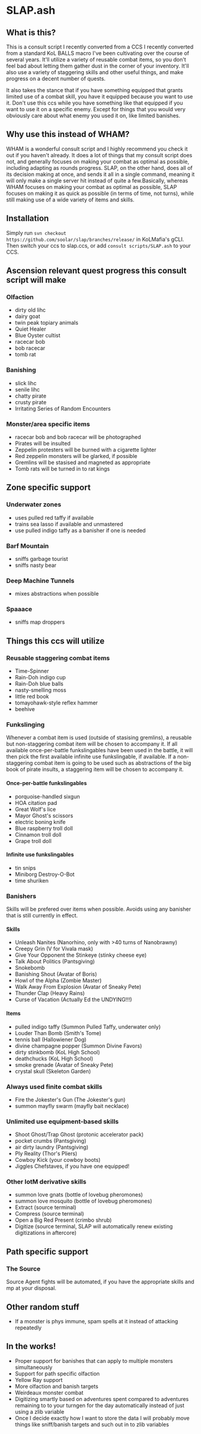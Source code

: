 # SLAP.ash
## What is this?
This is a consult script I recently converted from a CCS I recently converted
from a standard KoL BALLS macro I've been cultivating over the course of several
years. It'll utilize a variety of reusable combat items, so you don't feel bad
about letting them gather dust in the corner of your inventory. It'll also use a
variety of staggering skills and other useful things, and make progress on a
decent number of quests.

It also takes the stance that if you have something equipped that grants limited
use of a combat skill, you have it equipped because you want to use it. Don't
use this ccs while you have something like that equipped if you want to use it
on a specific enemy. Except for things that you would very obviously care about
what enemy you used it on, like limited banishes.

## Why use this instead of WHAM?
WHAM is a wonderful consult script and I highly recommend you check it out if
you haven't already. It does a lot of things that my consult script does not,
and generally focuses on making your combat as optimal as possible, including
adapting as rounds progress. SLAP, on the other hand, does all of its decision
making at once, and sends it all in a single command, meaning it will only make
a single server hit instead of quite a few.Basically, whereas WHAM focuses on
making your combat as optimal as possible, SLAP focuses on making it as quick
as possible (in terms of time, not turns), while still making use of a wide
variety of items and skills.

## Installation
Simply run `svn checkout https://github.com/soolar/slap/branches/release/` in
KoLMafia's gCLI. Then switch your ccs to slap.ccs, or add `consult
scripts/SLAP.ash` to your CCS.

## Ascension relevant quest progress this consult script will make
### Olfaction
* dirty old lihc
* dairy goat
* twin peak topiary animals
* Quiet Healer
* Blue Oyster cultist
* racecar bob
* bob racecar
* tomb rat

### Banishing
* slick lihc
* senile lihc
* chatty pirate
* crusty pirate
* Irritating Series of Random Encounters
 
### Monster/area specific items
* racecar bob and bob racecar will be photographed
* Pirates will be insulted
* Zeppelin protesters will be burned with a cigarette lighter
* Red zeppelin monsters will be glarked, if possible
* Gremlins will be stasised and magneted as appropriate
* Tomb rats will be turned in to rat kings

## Zone specific support
### Underwater zones
* uses pulled red taffy if available
* trains sea lasso if available and unmastered
* use pulled indigo taffy as a banisher if one is needed

### Barf Mountain
* sniffs garbage tourist
* sniffs nasty bear

### Deep Machine Tunnels
* mixes abstractions when possible

### Spaaace
* sniffs map droppers

## Things this ccs will utilize
### Reusable staggering combat items
* Time-Spinner
* Rain-Doh indigo cup
* Rain-Doh blue balls
* nasty-smelling moss
* little red book
* tomayohawk-style reflex hammer
* beehive

### Funkslinging
Whenever a combat item is used (outside of stasising gremlins), a reusable but
non-staggering combat item will be chosen to accompany it. If all available
once-per-battle funkslingables have been used in the battle, it will then pick
the first available infinite use funkslingable, if available. If a non-staggering
combat item is going to be used such as abstractions of the big book of pirate
insults, a staggering item will be chosen to accompany it.
#### Once-per-battle funkslingables
* porquoise-handled sixgun
* HOA citation pad
* Great Wolf's lice
* Mayor Ghost's scissors
* electric boning knife
* Blue raspberry troll doll
* Cinnamon troll doll
* Grape troll doll

#### Infinite use funkslingables
* tin snips
* Miniborg Destroy-O-Bot
* time shuriken

### Banishers
Skills will be prefered over items when possible. Avoids using any banisher
that is still currently in effect.
#### Skills
* Unleash Nanites (Nanorhino, only with >40 turns of Nanobrawny)
* Creepy Grin (V for Vivala mask)
* Give Your Opponent the Stinkeye (stinky cheese eye)
* Talk About Politics (Pantsgiving)
* Snokebomb
* Banishing Shout (Avatar of Boris)
* Howl of the Alpha (Zombie Master)
* Walk Away From Explosion (Avatar of Sneaky Pete)
* Thunder Clap (Heavy Rains)
* Curse of Vacation (Actually Ed the UNDYING!!!)

#### Items
* pulled indigo taffy (Summon Pulled Taffy, underwater only)
* Louder Than Bomb (Smith's Tome)
* tennis ball (Hallowiener Dog)
* divine champagne popper (Summon Divine Favors)
* dirty stinkbomb (KoL High School)
* deathchucks (KoL High School)
* smoke grenade (Avatar of Sneaky Pete)
* crystal skull (Skeleton Garden)
 
### Always used finite combat skills
* Fire the Jokester's Gun (The Jokester's gun)
* summon mayfly swarm (mayfly bait necklace)

### Unlimited use equipment-based skills
* Shoot Ghost/Trap Ghost (protonic accelerator pack)
* pocket crumbs (Pantsgiving)
* air dirty laundry (Pantsgiving)
* Ply Reality (Thor's Pliers)
* Cowboy Kick (your cowboy boots)
* Jiggles Chefstaves, if you have one equipped!

### Other IotM derivative skills
* summon love gnats (bottle of lovebug pheromones)
* summon love mosquito (bottle of lovebug pheromones)
* Extract (source terminal)
* Compress (source terminal)
* Open a Big Red Present (crimbo shrub)
* Digitize (source terminal, SLAP will automatically renew existing digitizations
  in aftercore)

## Path specific support
### The Source
Source Agent fights will be automated, if you have the appropriate skills and mp
at your disposal.

## Other random stuff
* If a monster is phys immune, spam spells at it instead of attacking repeatedly

## In the works!
* Proper support for banishes that can apply to multiple monsters simultaneously
* Support for path specific olfaction
* Yellow Ray support
* More olfaction and banish targets
* Weirdeaux monster combat
* Digitizing smartly based on adventures spent compared to adventures remaining to
  to your turngen for the day automatically instead of just using a zlib variable
* Once I decide exactly how I want to store the data I will probably move things
  like sniff/banish targets and such out in to zlib variables
